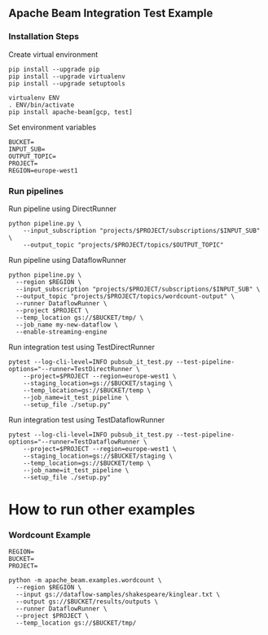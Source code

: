 ## Apache Beam Integration Test Example

### Installation Steps
Create virtual environment

```
pip install --upgrade pip
pip install --upgrade virtualenv
pip install --upgrade setuptools

virtualenv ENV
. ENV/bin/activate
pip install apache-beam[gcp, test]
```

Set environment variables
```
BUCKET=
INPUT_SUB=
OUTPUT_TOPIC=
PROJECT=
REGION=europe-west1
```

### Run pipelines

Run pipeline using DirectRunner

```
python pipeline.py \
    --input_subscription "projects/$PROJECT/subscriptions/$INPUT_SUB" \
    --output_topic "projects/$PROJECT/topics/$OUTPUT_TOPIC"
```

Run pipeline using DataflowRunner

```
python pipeline.py \
  --region $REGION \
  --input_subscription "projects/$PROJECT/subscriptions/$INPUT_SUB" \
  --output_topic "projects/$PROJECT/topics/wordcount-output" \
  --runner DataflowRunner \
  --project $PROJECT \
  --temp_location gs://$BUCKET/tmp/ \
  --job_name my-new-dataflow \
  --enable-streaming-engine
```

Run integration test using TestDirectRunner

```
pytest --log-cli-level=INFO pubsub_it_test.py --test-pipeline-options="--runner=TestDirectRunner \
    --project=$PROJECT --region=europe-west1 \
    --staging_location=gs://$BUCKET/staging \
    --temp_location=gs://$BUCKET/temp \
    --job_name=it_test_pipeline \
    --setup_file ./setup.py"
```

Run integration test using TestDataflowRunner
```
pytest --log-cli-level=INFO pubsub_it_test.py --test-pipeline-options="--runner=TestDataflowRunner \
    --project=$PROJECT --region=europe-west1 \
    --staging_location=gs://$BUCKET/staging \
    --temp_location=gs://$BUCKET/temp \
    --job_name=it_test_pipeline \
    --setup_file ./setup.py"
```


# How to run other examples

### Wordcount Example
```
REGION=
BUCKET=
PROJECT=

python -m apache_beam.examples.wordcount \
  --region $REGION \
  --input gs://dataflow-samples/shakespeare/kinglear.txt \
  --output gs://$BUCKET/results/outputs \
  --runner DataflowRunner \
  --project $PROJECT \
  --temp_location gs://$BUCKET/tmp/
```
